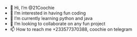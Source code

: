 - 👋 Hi, I’m @21Coochie
- 👀 I’m interested in having fun coding 
- 🌱 I’m currently learning python and java 
- 💞️ I’m looking to collaborate on any fun project
- 📫 How to reach me +233577370388, coochie on telegram 

<!---
21Coochie/21Coochie is a ✨ special ✨ repository because its `README.md` (this file) appears on your GitHub profile.
You can click the Preview link to take a look at your changes.
--->
